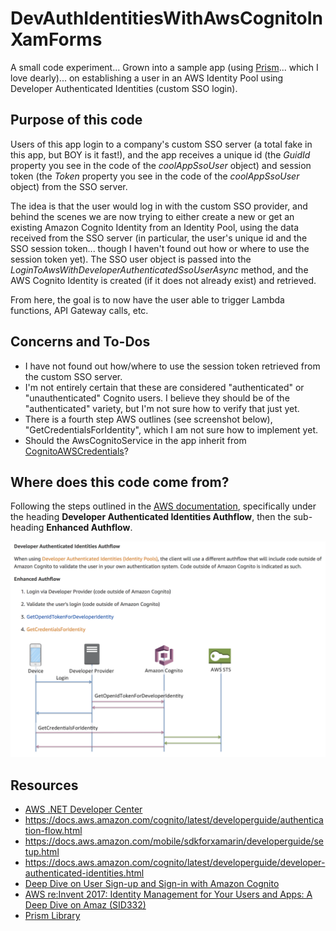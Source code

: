 # DevAuthIdentitiesWithAwsCognitoInXamForms
A small code experiment... Grown into a sample app (using [Prism](https://prismlibrary.github.io/)... which I love dearly)... on establishing a user in an AWS Identity Pool using Developer Authenticated Identities (custom SSO login).

## Purpose of this code
Users of this app login to a company's custom SSO server (a total fake in this app, but BOY is it fast!), and the app receives a unique id (the *GuidId* property you see in the code of the *coolAppSsoUser* object) and session token (the *Token* property you see in the code of the *coolAppSsoUser* object) from the SSO server.

The idea is that the user would log in with the custom SSO provider, and behind the scenes we are now trying to either create a new or get an existing Amazon Cognito Identity from an Identity Pool, using the data received from the SSO server (in particular, the user's unique id and the SSO session token... though I haven't found out how or where to use the session token yet). The SSO user object is passed into the *LoginToAwsWithDeveloperAuthenticatedSsoUserAsync* method, and the AWS Cognito Identity is created (if it does not already exist) and retrieved.

From here, the goal is to now have the user able to trigger Lambda functions, API Gateway calls, etc.

## Concerns and To-Dos
* I have not found out how/where to use the session token retrieved from the custom SSO server.
* I'm not entirely certain that these are considered "authenticated" or "unauthenticated" Cognito users. I believe they should be of the "authenticated" variety, but I'm not sure how to verify that just yet.
* There is a fourth step AWS outlines (see screenshot below), "GetCredentialsForIdentity", which I am not sure how to implement yet.
* Should the AwsCognitoService in the app inherit from [CognitoAWSCredentials](https://github.com/aws/aws-sdk-net/blob/master/sdk/src/Services/CognitoIdentity/Custom/CognitoAWSCredentials.cs)?

## Where does this code come from?
Following the steps outlined in the [AWS documentation](https://docs.aws.amazon.com/cognito/latest/developerguide/authentication-flow.html), specifically under the heading **Developer Authenticated Identities Authflow**, then the sub-heading **Enhanced Authflow**.

![Screenshot of the aws suggested auth flow for developer authenticated identities](DevAuthIdsEnhancedFlow.png "Developer Authenticated Identity Authflow - Enhanced Authflow")

## Resources
* [AWS .NET Developer Center](https://aws.amazon.com/developer/language/net/)
* https://docs.aws.amazon.com/cognito/latest/developerguide/authentication-flow.html
* https://docs.aws.amazon.com/mobile/sdkforxamarin/developerguide/setup.html
* https://docs.aws.amazon.com/cognito/latest/developerguide/developer-authenticated-identities.html
* [Deep Dive on User Sign-up and Sign-in with Amazon Cognito](https://www.youtube.com/watch?v=KWjgiNgDfwI)
* [AWS re:Invent 2017: Identity Management for Your Users and Apps: A Deep Dive on Amaz (SID332)](https://www.youtube.com/watch?time_continue=16&v=jLQjQpUYw6g)
* [Prism Library](https://prismlibrary.github.io/)
